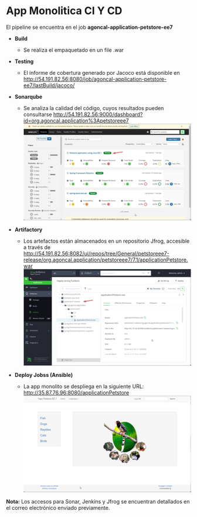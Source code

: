 # App Monolitica CI Y CD
El pipeline se encuentra en el job __agoncal-application-petstore-ee7__

- __Build__
    - Se realiza el empaquetado en un file .war
- __Testing__
    - El informe de cobertura generado por Jacoco está disponible en http://54.191.82.56:8080/job/agoncal-application-petstore-ee7/lastBuild/jacoco/

- __Sonarqube__
    - Se analiza la calidad del código, cuyos resultados pueden consultarse http://54.191.82.56:9000/dashboard?id=org.agoncal.application%3Apetstoreee7
    ![sonarqube](./screenshots/sonarqube.png)        

- __Artifactory__
    - Los artefactos están almacenados en un repositorio Jfrog, accesible a través de http://54.191.82.56:8082/ui/repos/tree/General/petstoreee7-release/org.agoncal.application/petstoreee7/7.1/applicationPetstore.war
    ![artifactory](./screenshots/artifactory.png)       

- __Deploy Jobss (Ansible)__
    - La app monolito se despliega en la siguiente URL: http://35.87.76.96:8080/applicationPetstore
    ![deployed](./screenshots/deployed.png)    


__Nota:__ Los accesos para Sonar, Jenkins y Jfrog se encuentran detallados en el correo electrónico enviado previamente.
